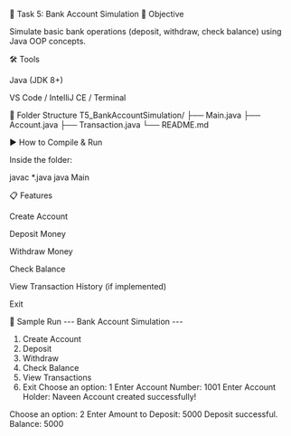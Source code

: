 🏦 Task 5: Bank Account Simulation
🎯 Objective

Simulate basic bank operations (deposit, withdraw, check balance) using Java OOP concepts.

🛠 Tools

Java (JDK 8+)

VS Code / IntelliJ CE / Terminal

📂 Folder Structure
T5_BankAccountSimulation/
 ├── Main.java
 ├── Account.java
 ├── Transaction.java
 └── README.md

▶️ How to Compile & Run

Inside the folder:

javac *.java
java Main

📋 Features

Create Account

Deposit Money

Withdraw Money

Check Balance

View Transaction History (if implemented)

Exit

📝 Sample Run
--- Bank Account Simulation ---
1. Create Account
2. Deposit
3. Withdraw
4. Check Balance
5. View Transactions
6. Exit
Choose an option: 1
Enter Account Number: 1001
Enter Account Holder: Naveen
Account created successfully!

Choose an option: 2
Enter Amount to Deposit: 5000
Deposit successful. Balance: 5000